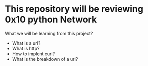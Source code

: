 This repository will be reviewing 0x10 python Network
=====================================================

What we will be learning from this project?
- What is a url?
- What is http?
- How to implent curl?
- What is the breakdown of a url?
